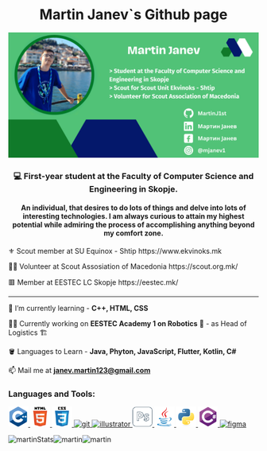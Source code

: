 <h1 align="center">Martin Janev`s Github page</h1> 

![Student, Scout and Volunteer](https://github.com/MartinJ1st/MartinJ1st/blob/main/banner.png)

<h3 align="center">💻 First-year student at the Faculty of Computer Science and Engineering in Skopje.</h3>
<h4 align = "center">An individual, that desires to do lots of things and delve into lots of interesting technologies. I am always curious to attain my highest potential while admiring the process of accomplishing anything beyond my comfort zone.</h3>

<p>⚜️ Scout member at SU Equinox - Shtip https://www.ekvinoks.mk</p>
<p>👨🏼 Volunteer at Scout Assosiation of Macedonia https://scout.org.mk/ </p>
<p>🟥 Member at EESTEC LC Skopje https://eestec.mk/   </p>

---

🌱 I’m currently learning - **C++, HTML, CSS**

👷‍♂️ Currently working on **EESTEC Academy 1 on Robotics** 🤖 - as Head of Logistics 🏗️

🪣 Languages to Learn - **Java, Phyton, JavaScript, Flutter, Kotlin, C#**

📫 Mail me at  **janev.martin123@gmail.com**

<h3 align="left">Languages and Tools:</h3>
<p align="left"> <a href="https://www.w3schools.com/cpp/" target="_blank" rel="noreferrer"> <img src="https://raw.githubusercontent.com/devicons/devicon/master/icons/cplusplus/cplusplus-original.svg" alt="cplusplus" width="40" height="40"/> </a> <a href="https://www.w3.org/html/" target="_blank" rel="noreferrer"> <img src="https://raw.githubusercontent.com/devicons/devicon/master/icons/html5/html5-original-wordmark.svg" alt="html5" width="40" height="40"/> </a> <a href="https://www.w3schools.com/css/" target="_blank" rel="noreferrer"> <img src="https://raw.githubusercontent.com/devicons/devicon/master/icons/css3/css3-original-wordmark.svg" alt="css3" width="40" height="40"/> </a> <a href="https://git-scm.com/" target="_blank" rel="noreferrer"> <img src="https://www.vectorlogo.zone/logos/git-scm/git-scm-icon.svg" alt="git" width="40" height="40"/> </a> <a href="https://www.adobe.com/in/products/illustrator.html" target="_blank" rel="noreferrer"> <img src="https://www.vectorlogo.zone/logos/adobe_illustrator/adobe_illustrator-icon.svg" alt="illustrator" width="40" height="40"/> </a> <a href="https://www.photoshop.com/en" target="_blank" rel="noreferrer"> <img src="https://raw.githubusercontent.com/devicons/devicon/master/icons/photoshop/photoshop-line.svg" alt="photoshop" width="40" height="40"/> </a><a href="https://www.java.com" target="_blank" rel="noreferrer"> <img src="https://raw.githubusercontent.com/devicons/devicon/master/icons/java/java-original.svg" alt="java" width="40" height="40"/> </a> <a href="https://www.python.org" target="_blank" rel="noreferrer"> <img src="https://raw.githubusercontent.com/devicons/devicon/master/icons/python/python-original.svg" alt="python" width="40" height="40"/> </a><a href="https://www.w3schools.com/cs/" target="_blank" rel="noreferrer"> <img src="https://raw.githubusercontent.com/devicons/devicon/master/icons/csharp/csharp-original.svg" alt="csharp" width="40" height="40"/> </a> <a href="https://www.figma.com/" target="_blank" rel="noreferrer"> <img src="https://www.vectorlogo.zone/logos/figma/figma-icon.svg" alt="figma" width="40" height="40"/> </a> </p>

<p><img height = 150 align="left" src="https://github-readme-stats.vercel.app/api/top-langs/?username=martinJ1st&show_icons=true&locale=en&include_all_commits=true&theme=radical&layout=compact" alt="martinStats" /></p>

<p><img height = 180 align="left" src="https://github-readme-stats.vercel.app/api?username=martinJ1st&show_icons=true&locale=en&include_all_commits=true&theme=radical" alt="martin" /></p>

<p><img height = 200 align="left" src="https://github-readme-streak-stats.herokuapp.com/?user=martinj1st&show_icons=true&locale=en&include_all_commits=true&theme=radical" alt="martin" /></p>

